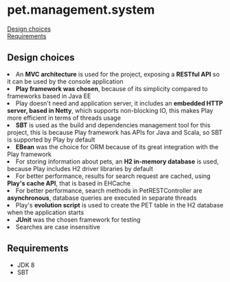 # pet.management.system

<a href="#design">Design choices</a>
<br>
<a href="#requirements">Requirements</a>

**<a name="design"><h2>Design choices</h2></a>**
<ul>
</ul>
<li>An <b>MVC architecture</b> is used for the project, exposing a <b>RESTful API</b> so it can be used by the console application</li>
<li><b>Play framework was chosen</b>, because of its simplicity compared to frameworks based in Java EE</li>
<li>Play doesn't need and application server, it includes an <b>embedded HTTP server, based in Netty</b>, which supports non-blocking IO, this makes Play more efficient in terms of threads usage</li>
<li><b>SBT</b> is used as the build and dependencies management tool for this project, this is because Play framework has APIs for Java and Scala, so SBT is supported by Play by default</li>
<li><b>EBean</b> was the choice for ORM because of its great integration with the Play framework</li>
<li>For storing information about pets, an <b>H2 in-memory database</b> is used, because Play includes H2 driver libraries by default</li>
<li>For better performance, results for search request are cached, using <b>Play's cache API</b>, that is based in EHCache</li>
<li>For better performance, search methods in PetRESTController are <b>asynchronous</b>, database queries are executed in separate threads</li>
<li>Play's <b>evolution script</b> is used to create the PET table in the H2 database when the application starts</li>
<li><b>JUnit</b> was the chosen framework for testing</li>
<li>Searches are case insensitive</li>

**<a name="requirements"><h2>Requirements</h2></a>**
- JDK 8
- SBT

